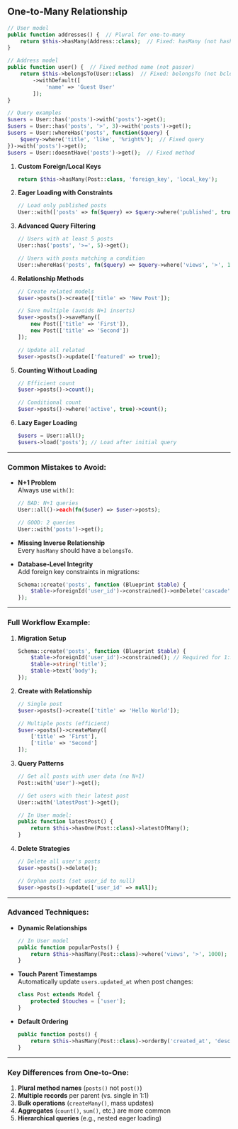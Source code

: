 ## One-to-Many Relationship

```php
// User model
public function addresses() {  // Plural for one-to-many
    return $this->hasMany(Address::class);  // Fixed: hasMany (not hashAny)
}

// Address model
public function user() {  // Fixed method name (not passer)
    return $this->belongsTo(User::class)  // Fixed: belongsTo (not bclongTo)
        ->withDefault([ 
            'name' => 'Guest User'
        ]);
}

```

```php
// Query examples
$users = User::has('posts')->with('posts')->get();
$users = User::has('posts', '>', 3)->with('posts')->get();
$users = User::whereHas('posts', function($query) {
    $query->where('title', 'like', '%right%');  // Fixed query
})->with('posts')->get();
$users = User::doesntHave('posts')->get();  // Fixed method
```

1. **Custom Foreign/Local Keys**  
   ```php
   return $this->hasMany(Post::class, 'foreign_key', 'local_key');
   ```

2. **Eager Loading with Constraints**  
   ```php
   // Load only published posts
   User::with(['posts' => fn($query) => $query->where('published', true)])->get();
   ```

3. **Advanced Query Filtering**  
   ```php
   // Users with at least 5 posts
   User::has('posts', '>=', 5)->get();

   // Users with posts matching a condition
   User::whereHas('posts', fn($query) => $query->where('views', '>', 1000))->get();
   ```

4. **Relationship Methods**  
   ```php
   // Create related models
   $user->posts()->create(['title' => 'New Post']);

   // Save multiple (avoids N+1 inserts)
   $user->posts()->saveMany([
       new Post(['title' => 'First']),
       new Post(['title' => 'Second'])
   ]);

   // Update all related
   $user->posts()->update(['featured' => true]);
   ```

5. **Counting Without Loading**  
   ```php
   // Efficient count
   $user->posts()->count();

   // Conditional count
   $user->posts()->where('active', true)->count();
   ```

6. **Lazy Eager Loading**  
   ```php
   $users = User::all();
   $users->load('posts'); // Load after initial query
   ```

---

### Common Mistakes to Avoid:
- **N+1 Problem**  
  Always use `with()`:  
  ```php
  // BAD: N+1 queries
  User::all()->each(fn($user) => $user->posts);

  // GOOD: 2 queries
  User::with('posts')->get();
  ```

- **Missing Inverse Relationship**  
  Every `hasMany` should have a `belongsTo`.

- **Database-Level Integrity**  
  Add foreign key constraints in migrations:  
  ```php
  Schema::create('posts', function (Blueprint $table) {
      $table->foreignId('user_id')->constrained()->onDelete('cascade');
  });
  ```

---

### Full Workflow Example:

1. **Migration Setup**  
   ```php
   Schema::create('posts', function (Blueprint $table) {
       $table->foreignId('user_id')->constrained(); // Required for 1:N
       $table->string('title');
       $table->text('body');
   });
   ```

2. **Create with Relationship**  
   ```php
   // Single post
   $user->posts()->create(['title' => 'Hello World']);

   // Multiple posts (efficient)
   $user->posts()->createMany([
       ['title' => 'First'],
       ['title' => 'Second']
   ]);
   ```

3. **Query Patterns**  
   ```php
   // Get all posts with user data (no N+1)
   Post::with('user')->get();

   // Get users with their latest post
   User::with('latestPost')->get();

   // In User model:
   public function latestPost() {
       return $this->hasOne(Post::class)->latestOfMany();
   }
   ```

4. **Delete Strategies**  
   ```php
   // Delete all user's posts
   $user->posts()->delete();

   // Orphan posts (set user_id to null)
   $user->posts()->update(['user_id' => null]);
   ```

---

### Advanced Techniques:
- **Dynamic Relationships**  
  ```php
  // In User model
  public function popularPosts() {
      return $this->hasMany(Post::class)->where('views', '>', 1000);
  }
  ```

- **Touch Parent Timestamps**  
  Automatically update `users.updated_at` when post changes:  
  ```php
  class Post extends Model {
      protected $touches = ['user']; 
  }
  ```

- **Default Ordering**  
  ```php
  public function posts() {
      return $this->hasMany(Post::class)->orderBy('created_at', 'desc');
  }
  ```

---

### Key Differences from One-to-One:
1. **Plural method names** (`posts()` not `post()`)
2. **Multiple records** per parent (vs. single in 1:1)
3. **Bulk operations** (`createMany()`, mass updates)
4. **Aggregates** (`count()`, `sum()`, etc.) are more common
5. **Hierarchical queries** (e.g., nested eager loading)
